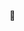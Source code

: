 <!-- [![Mine github stats](https://github-readme-stats.vercel.app/api?username=mirterious&show_icons=true&theme=nord)](https://github.com/anuraghazra/github-readme-stats) -->
🧌
